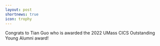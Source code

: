 ```yaml
---
layout: post
shortnews: true
icon: trophy
---
```


Congrats to Tian Guo who is awarded the 2022 UMass CICS Outstanding Young Alumni award!
